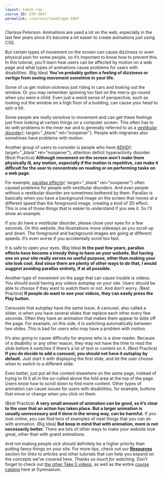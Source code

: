 ```yaml
---
layout: take5-raw
course_ID: GYM-5047
permalink: /courses/take5/gym-5047
---
```


Clarissa Peterson: Animations are used a lot on the web, especially in the last few years since it’s become a lot easier to create animations just using CSS.

But certain types of movement on the screen can cause dizziness or even physical pain for some people, so it’s important to know how to prevent this. In this tutorial, you’ll learn how users can be affected by motion on a web page and what types of animations cause problems for users with disabilities. (Big Idea) **You’ve probably gotten a feeling of dizziness or vertigo from seeing movement sometime in your life.**

Some of us get motion sickness just riding in cars and looking out the window. Or you may remember spinning too fast on the merry-go-round when you were a child. Even just a weird sense of perspective, such as looking out the window on a high floor of a building, can cause your head to spin a bit.

Some people are really sensitive to movement and can get these feelings just from looking at certain things on a computer screen. This often has to do with problems in the inner ear and is generally referred to as a [vestibular disorder][1]{: target="_blank" rel="noopener"}. People with migraines also sometimes have problems with motion.

Another group of users to consider is people who have [ADHD][2]{: target="_blank" rel="noopener"}, attention deficit hyperactivity disorder. (Best Practice) **Although movement on the screen won’t make them physically ill, any motion, especially if the motion is repetitive, can make it difficult for the user to concentrate on reading or on performing tasks on a web page.**

For example, [parallax effects][3]{: target="_blank" rel="noopener"} often caused problems for people with vestibular disorders. And even people without a vestibular disorder are sometimes bothered by them. Parallax is basically when you have a background image on the screen that moves at a different speed than the foreground image, creating a kind of 3D effect. This is one of those things that is easier to understand if you see it. So I’ll show an example.

If you do have a vestibular disorder, please close your eyes for a few seconds. On this website, the illustrations move sideways as you scroll up and down. The foreground and background images are going at different speeds. It’s even worse if you accidentally scroll too fast.

It is safe to open your eyes. (Big Idea) **In the past few years, parallax effects have become a trendy thing to have on your website. But having one on your site really serves no useful purpose, other than making your site look cool. And since there are plenty of other ways to do that, I would suggest avoiding parallax entirely, if at all possible.**

Another type of movement on the page that can cause trouble is videos. You should avoid having any videos autoplay on your site. Users should be able to choose if they want to watch them or not. And don’t worry. (Best Practice) **If people do want to see your videos, they can easily press the Play button.**

Carousels that autoplay have the same issue. A carousel, also called a slider, is when you have several slides that replace each other every few seconds. Often they have an animation that makes them appear to slide off the page. For example, on this side, it is switching automatically between two slides. This is bad for users who may have a problem with motion.

It’s also going to cause difficulty for anyone who is a slow reader. Because of a disability or any other reason, they may not have the time to read the slide before it switches if there’s a lot of text or content on it. (Best Practice) **If you do decide to add a carousel, you should not have it autoplay by default.** Just start it with displaying the first slide, and let the user choose when to switch to a different slide.

Even better, just put all the content elsewhere on the same page, instead of trying to fit it all in the so-called above the fold area at the top of the page. Users know how to scroll down to find more content. Other types of animation can cause issues for users with disabilities, for example, buttons that move or change when you click on them.

(Best Practice) **A very small amount of animation can be good, so it’s clear to the user that an action has taken place. But a larger animation is usually unnecessary and if done in the wrong way, can be harmful.** If you look online, you can find tons of examples of neat things that you can do with animation. (Big Idea) **But keep in mind that with animation, more is not necessarily better.** There are lots of other ways to make your website look great, other than with grand animations.

And not making people sick should definitely be a higher priority than putting fancy things on your site. For more tips, check out our [**Resources**](#tutorial-resources) section for links to articles and other tutorials that can help you expand on the concepts we’ve covered here. *Thanks so much for watching.* Don’t forget to check out [the other Take 5 videos][4], as well as the entire [course catalog][5] here at Gymnasium.

[1]: https://vestibular.org/article/what-is-vestibular/
[2]: https://www.nhs.uk/conditions/attention-deficit-hyperactivity-disorder-adhd/
[3]: https://www.webaxe.org/vestibular-issues-parallax-design/
[4]: https://thegymnasium.com/courses/take5
[5]: https://thegymnasium.com/courses
